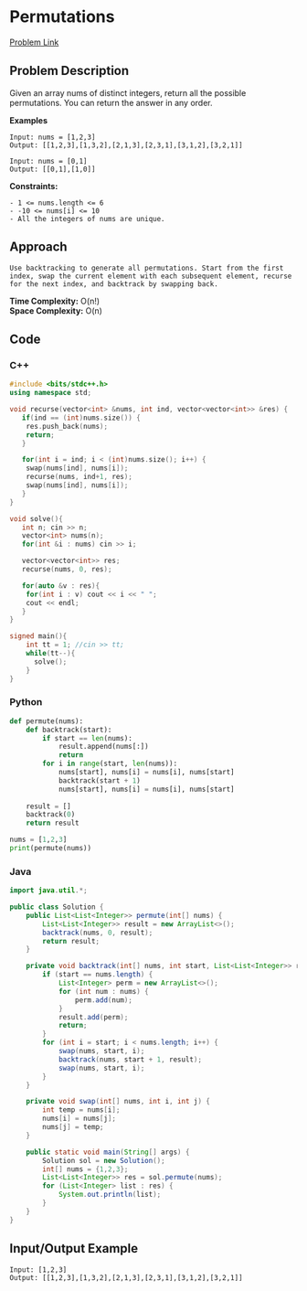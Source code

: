# Permutations

[Problem Link](https://leetcode.com/problems/permutations/description/)

## Problem Description

Given an array nums of distinct integers, return all the possible permutations. You can return the answer in any order.

**Examples**
```
Input: nums = [1,2,3]  
Output: [[1,2,3],[1,3,2],[2,1,3],[2,3,1],[3,1,2],[3,2,1]]

Input: nums = [0,1]  
Output: [[0,1],[1,0]]
```

**Constraints:**
```
- 1 <= nums.length <= 6
- -10 <= nums[i] <= 10
- All the integers of nums are unique.
````

## Approach
```
Use backtracking to generate all permutations. Start from the first index, swap the current element with each subsequent element, recurse for the next index, and backtrack by swapping back.
```

**Time Complexity:** O(n!)  
**Space Complexity:** O(n)

## Code

### C++

```cpp
#include <bits/stdc++.h>
using namespace std;

void recurse(vector<int> &nums, int ind, vector<vector<int>> &res) {
   if(ind == (int)nums.size()) {
    res.push_back(nums);
    return;
   }

   for(int i = ind; i < (int)nums.size(); i++) {
    swap(nums[ind], nums[i]);
    recurse(nums, ind+1, res);
    swap(nums[ind], nums[i]);
   }
}

void solve(){
   int n; cin >> n;
   vector<int> nums(n);
   for(int &i : nums) cin >> i;

   vector<vector<int>> res;
   recurse(nums, 0, res);

   for(auto &v : res){
    for(int i : v) cout << i << " ";
    cout << endl;
   }
}

signed main(){
    int tt = 1; //cin >> tt;
    while(tt--){
      solve();
    }
}
```

### Python

```python
def permute(nums):
    def backtrack(start):
        if start == len(nums):
            result.append(nums[:])
            return
        for i in range(start, len(nums)):
            nums[start], nums[i] = nums[i], nums[start]
            backtrack(start + 1)
            nums[start], nums[i] = nums[i], nums[start]
    
    result = []
    backtrack(0)
    return result

nums = [1,2,3]
print(permute(nums))
```

### Java

```java
import java.util.*;

public class Solution {
    public List<List<Integer>> permute(int[] nums) {
        List<List<Integer>> result = new ArrayList<>();
        backtrack(nums, 0, result);
        return result;
    }

    private void backtrack(int[] nums, int start, List<List<Integer>> result) {
        if (start == nums.length) {
            List<Integer> perm = new ArrayList<>();
            for (int num : nums) {
                perm.add(num);
            }
            result.add(perm);
            return;
        }
        for (int i = start; i < nums.length; i++) {
            swap(nums, start, i);
            backtrack(nums, start + 1, result);
            swap(nums, start, i);
        }
    }

    private void swap(int[] nums, int i, int j) {
        int temp = nums[i];
        nums[i] = nums[j];
        nums[j] = temp;
    }

    public static void main(String[] args) {
        Solution sol = new Solution();
        int[] nums = {1,2,3};
        List<List<Integer>> res = sol.permute(nums);
        for (List<Integer> list : res) {
            System.out.println(list);
        }
    }
}
```

## Input/Output Example
```
Input: [1,2,3]  
Output: [[1,2,3],[1,3,2],[2,1,3],[2,3,1],[3,1,2],[3,2,1]]
```